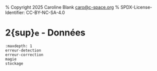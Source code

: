 % Copyright 2025 Caroline Blank <caro@c-space.org>
% SPDX-License-Identifier: CC-BY-NC-SA-4.0

# 2{sup}`e` - Données

```{toctree}
:maxdepth: 1
erreur-detection
erreur-correction
magie
stockage
```
